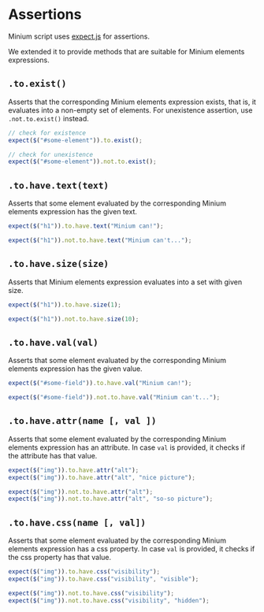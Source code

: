 # Assertions

Minium script uses [expect.js](https://github.com/Automattic/expect.js) for
assertions.

We extended it to provide methods that are suitable for Minium elements
expressions.

## `.to.exist()`

Asserts that the corresponding Minium elements expression exists, that is,
it evaluates into a non-empty set of elements. For unexistence assertion, use
`.not.to.exist()` instead.

```javascript
// check for existence
expect($("#some-element")).to.exist();

// check for unexistence
expect($("#some-element")).not.to.exist();
```

## `.to.have.text(text)`

Asserts that some element evaluated by the corresponding Minium elements
expression has the given text.

```javascript
expect($("h1")).to.have.text("Minium can!");

expect($("h1")).not.to.have.text("Minium can't...");
```

## `.to.have.size(size)`

Asserts that Minium elements expression evaluates into a set with given size.

```javascript
expect($("h1")).to.have.size(1);

expect($("h1")).not.to.have.size(10);
```

## `.to.have.val(val)`

Asserts that some element evaluated by the corresponding Minium elements
expression has the given value.

```javascript
expect($("#some-field")).to.have.val("Minium can!");

expect($("#some-field")).not.to.have.val("Minium can't...");
```

## `.to.have.attr(name [, val ])`

Asserts that some element evaluated by the corresponding Minium elements
expression has an attribute. In case `val` is provided, it checks if the
attribute has that value.

```javascript
expect($("img")).to.have.attr("alt");
expect($("img")).to.have.attr("alt", "nice picture");

expect($("img")).not.to.have.attr("alt");
expect($("img")).not.to.have.attr("alt", "so-so picture");
```

## `.to.have.css(name [, val])`

Asserts that some element evaluated by the corresponding Minium elements
expression has a css property. In case `val` is provided, it checks if the
css property has that value.

```javascript
expect($("img")).to.have.css("visibility");
expect($("img")).to.have.css("visibility", "visible");

expect($("img")).not.to.have.css("visibility");
expect($("img")).not.to.have.css("visibility", "hidden");
```

